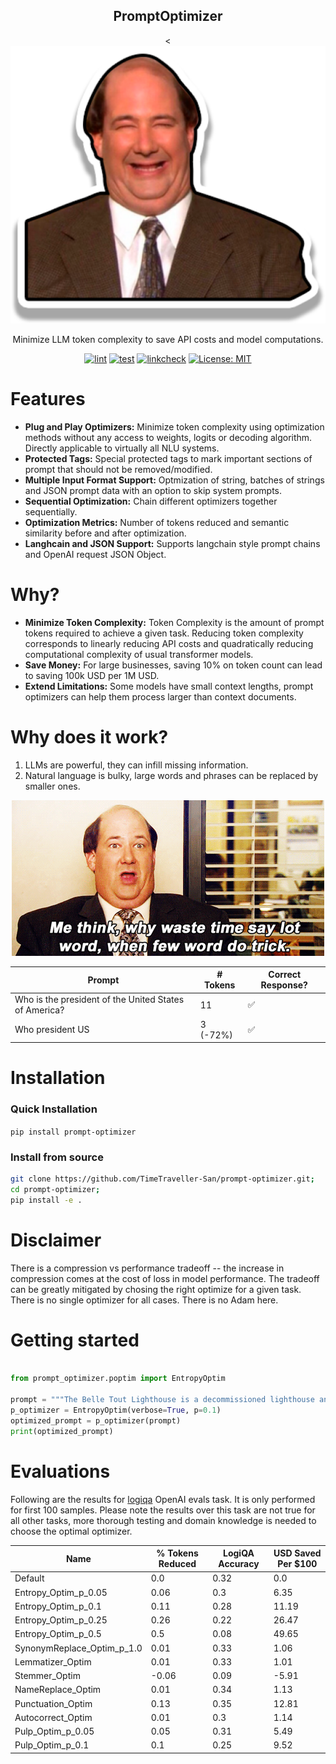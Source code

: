<div align="center">

  ## PromptOptimizer
  
  <<img src="evaluations/artifacts/logo.png" alt="kevin inspired logo" />

  Minimize LLM token complexity to save API costs and model computations.

</div>
<div align="center">

[![lint](https://github.com/TimeTraveller-San/prompt-optimizer/actions/workflows/lint.yml/badge.svg)](https://github.com/TimeTraveller-San/prompt-optimizer/actions/workflows/lint.yml) 
[![test](https://github.com/TimeTraveller-San/prompt-optimizer/actions/workflows/test.yml/badge.svg)](https://github.com/TimeTraveller-San/prompt-optimizer/actions/workflows/test.yml) 
[![linkcheck](https://github.com/TimeTraveller-San/prompt-optimizer/actions/workflows/linkcheck.yml/badge.svg)](https://github.com/TimeTraveller-San/prompt-optimizer/actions/workflows/linkcheck.yml) 
[![License: MIT](https://img.shields.io/badge/License-MIT-yellow.svg)](https://opensource.org/licenses/MIT)

</div>


# Features
- **Plug and Play Optimizers:** Minimize token complexity using optimization methods without any access to weights, logits or decoding algorithm. Directly applicable to virtually all NLU systems.
- **Protected Tags:** Special protected tags to mark important sections of prompt that should not be removed/modified.
- **Multiple Input Format Support:** Optmization of string, batches of strings and JSON prompt data with an option to skip system prompts.
- **Sequential Optimization:** Chain different optimizers together sequentially.
- **Optimization Metrics:** Number of tokens reduced and semantic similarity before and after optimization.
- **Langhcain and JSON Support:** Supports langchain style prompt chains and OpenAI request JSON Object.
 
# Why?
- **Minimize Token Complexity:** Token Complexity is the amount of prompt tokens required to achieve a given task. Reducing token complexity corresponds to linearly reducing API costs and quadratically reducing computational complexity of usual transformer models.
- **Save Money:** For large businesses, saving 10% on token count can lead to saving 100k USD per 1M USD.
- **Extend Limitations:** Some models have small context lengths, prompt optimizers can help them process larger than context documents.

# Why does it work?

1. LLMs are powerful, they can infill missing information.
2. Natural language is bulky, large words and phrases can be replaced by smaller ones.

<div style="text-align: center;">
  <img src="evaluations/artifacts/kevin.gif" alt="Image" />
</div>

| Prompt | # Tokens | Correct Response? |  
| ------------------------------------------------------- | ---------- | ------------------- |  
| Who is the president of the United States of America? | 11 | ✅ |  
| Who president US | 3  (-72%) | ✅ |


# Installation
### Quick Installation
```pip install prompt-optimizer```

### Install from source
```bash
git clone https://github.com/TimeTraveller-San/prompt-optimizer.git;
cd prompt-optimizer;
pip install -e .
```

# Disclaimer
There is a compression vs performance tradeoff -- the increase in compression comes at the cost of loss in model performance. The tradeoff can be greatly mitigated by chosing the right optimize for a given task. There is no single optimizer for all cases. There is no Adam here.


# Getting started

```python

from prompt_optimizer.poptim import EntropyOptim

prompt = """The Belle Tout Lighthouse is a decommissioned lighthouse and British landmark located at Beachy Head, East Sussex, close to the town of Eastbourne."""
p_optimizer = EntropyOptim(verbose=True, p=0.1)
optimized_prompt = p_optimizer(prompt)
print(optimized_prompt)

```
# Evaluations
Following are the results for [logiqa](https://github.com/openai/evals/blob/main/evals/registry/evals/logiqa.yaml) OpenAI evals task. It is only performed for first 100 samples. Please note the results over this task are not true for all other tasks, more thorough testing and domain knowledge is needed to choose the optimal optimizer.

| Name | % Tokens Reduced | LogiQA Accuracy | USD Saved Per $100 |
| --- | --- | --- | --- |
| Default | 0.0 | 0.32 | 0.0 |
| Entropy_Optim_p_0.05 | 0.06 | 0.3 | 6.35 |
| Entropy_Optim_p_0.1 | 0.11 | 0.28 | 11.19 |
| Entropy_Optim_p_0.25 | 0.26 | 0.22 | 26.47 |
| Entropy_Optim_p_0.5 | 0.5 | 0.08 | 49.65 |
| SynonymReplace_Optim_p_1.0 | 0.01 | 0.33 | 1.06 |
| Lemmatizer_Optim | 0.01 | 0.33 | 1.01 |
| Stemmer_Optim | -0.06 | 0.09 | -5.91 |
| NameReplace_Optim | 0.01 | 0.34 | 1.13 |
| Punctuation_Optim | 0.13 | 0.35 | 12.81 |
| Autocorrect_Optim | 0.01 | 0.3 | 1.14 |
| Pulp_Optim_p_0.05 | 0.05 | 0.31 | 5.49 |
| Pulp_Optim_p_0.1 | 0.1 | 0.25 | 9.52 |
